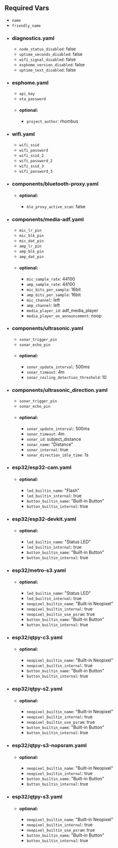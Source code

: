 ## Required Vars
- `name`
- `friendly_name`
- ### diagnostics.yaml
  - `node_status_disabled`: false
  - `uptime_seconds_disabled`: false
  - `wifi_signal_disabled`: false
  - `esphome_version_disabled`: false
  - `uptime_text_disabled`: false
  <!-- - `esphome_project_version_disabled`: false
  - `esphome_project_version_detailed_disabled`: false
  - `esphome_project_name_disabled`: false -->
- ### esphome.yaml
  - `api_key`
  - `ota_password`
  - #### optional:
    - `project_author`: rhombus
- ### wifi.yaml
  - `wifi_ssid`
  - `wifi_password`
  - `wifi_ssid_2`
  - `wifi_password_2`
  - `wifi_ssid_3`
  - `wifi_password_3`
- ### components/bluetooth-proxy.yaml
  - #### optional:
    - `ble_proxy_active_scan`: false
- ### components/media-adf.yaml
  - `mic_lr_pin`
  - `mic_blk_pin`
  - `mic_dat_pin`
  - `amp_lr_pin`
  - `amp_blk_pin`
  - `amp_dat_pin`
  - #### optional:
    - `mic_sample_rate`: 44100
    - `amp_sample_rate`: 44100
    - `mic_bits_per_sample`: 16bit
    - `amp_bits_per_sample`: 16bit
    - `mic_channel`: left
    - `amp_channel`: left
    - `media_player_id`: adf_media_player
    - `media_player_on_announcement`: noop
- ### components/ultrasonic.yaml
  - `sonar_trigger_pin`
  - `sonar_echo_pin`
  - #### optional:
    - `sonor_update_interval`: 500ms
    - `sonar_timeout`: 4m
    - `sonar_ceiling_detection_threshold`: 10
- ### components/ultrasonic_direction.yaml
  - `sonar_trigger_pin`
  - `sonar_echo_pin`
  - #### optional:
    - `sonar_update_interval`: 500ms
    - `sonar_timeout`: 4m
    - `sonar_id`: subject_distance
    - `sonar_name`: "Distance"
    - `sonar_internal`: true
    - `sonar_direction_idle_time`: 1s
- ### esp32/esp32-cam.yaml
  - #### optional:
    - `led_builtin_name`: "Flash"
    - `led_builtin_internal`: true
    - `button_builtin_name`: "Built-in Button"
    - `button_builtin_internal`: true
- ### esp32/esp32-devkit.yaml
  - #### optional:
    - `led_builtin_name`: "Status LED"
    - `led_builtin_internal`: true
    - `button_builtin_name`: "Built-in Button"
    - `button_builtin_internal`: true
- ### esp32/metro-s3.yaml
  - #### optional:
    - `led_builtin_name`: "Status LED"
    - `led_builtin_internal`: true
    - `neopixel_builtin_name`: "Built-in Neopixel"
    - `neopixel_builtin_internal`: true
    - `neopixel_builtin_use_psram`: true
    - `button_builtin_name`: "Built-in Button"
    - `button_builtin_internal`: true
- ### esp32/qtpy-c3.yaml
  - #### optional:
    - `neopixel_builtin_name`: "Built-in Neopixel"
    - `neopixel_builtin_internal`: true
    - `button_builtin_name`: "Built-in Button"
    - `button_builtin_internal`: true
- ### esp32/qtpy-s2.yaml
  - #### optional:
    - `neopixel_builtin_name`: "Built-in Neopixel"
    - `neopixel_builtin_internal`: true
    - `neopixel_builtin_use_psram`: true
    - `button_builtin_name`: "Built-in Button"
    - `button_builtin_internal`: true
- ### esp32/qtpy-s3-nopsram.yaml
  - #### optional:
    - `neopixel_builtin_name`: "Built-in Neopixel"
    - `neopixel_builtin_internal`: true
    - `button_builtin_name`: "Built-in Button"
    - `button_builtin_internal`: true
- ### esp32/qtpy-s3.yaml
  - #### optional:
    - `neopixel_builtin_name`: "Built-in Neopixel"
    - `neopixel_builtin_internal`: true
    - `neopixel_builtin_use_psram`: true
    - `button_builtin_name`: "Built-in Button"
    - `button_builtin_internal`: true